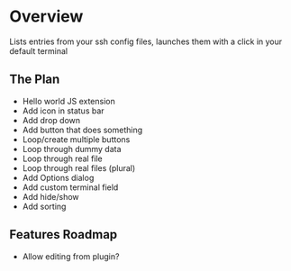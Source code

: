 # Overview

Lists entries from your ssh config files, launches them with a click in your default terminal

## The Plan

- Hello world JS extension
- Add icon in status bar
- Add drop down
- Add button that does something
- Loop/create multiple buttons
- Loop through dummy data
- Loop through real file
- Loop through real files (plural)
- Add Options dialog
- Add custom terminal field
- Add hide/show
- Add sorting

## Features Roadmap

- Allow editing from plugin?

